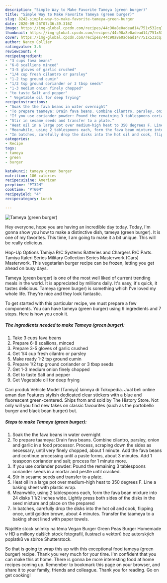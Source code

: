 ```yaml
---
description: "Simple Way to Make Favorite Tameya (green burger)"
title: "Simple Way to Make Favorite Tameya (green burger)"
slug: 8242-simple-way-to-make-favorite-tameya-green-burger
date: 2020-09-26T07:36:39.316Z
image: https://img-global.cpcdn.com/recipes/44c90a8e0adead14/751x532cq70/tameya-green-burger-recipe-main-photo.jpg
thumbnail: https://img-global.cpcdn.com/recipes/44c90a8e0adead14/751x532cq70/tameya-green-burger-recipe-main-photo.jpg
cover: https://img-global.cpcdn.com/recipes/44c90a8e0adead14/751x532cq70/tameya-green-burger-recipe-main-photo.jpg
author: Nancy Collier
ratingvalue: 3.6
reviewcount: 4
recipeingredient:
- "3 cups fava beans"
- "6-8 scallions minced"
- "3-5 gloves of garlic crushed"
- "1/4 cup fresh cilantro or parsley"
- "1-2 tsp ground cumin"
- "1/2 tsp ground coriander or 3 tbsp seeds"
- "1-3 medium onion finely chopped"
- "to taste Salt and pepper"
- " Vegetable oil for deep frying"
recipeinstructions:
- "Soak the the fava beans in water overnight"
- "To prepare taameya: Drain fava beans. Combine cilantro, parsley, onion and garlic in a food processor. Process, scraping down the sides as necessary, until very finely chopped, about 1 minute. Add the fava beans and continue processing until a paste forms, about 3 minutes. Add 1 teaspoon coriander and salt; process for 1 minute more."
- "If you use coriander powder: Pound the remaining 3 tablespoons coriander seeds in a mortar and pestle until cracked."
- "Stir in sesame seeds and transfer to a plate."
- "Heat oil in a large pot over medium-high heat to 350 degrees F. Line a baking sheet with plastic wrap."
- "Meanwhile, using 2 tablespoons each, form the fava bean mixture into 24 disks 1 1/2 inches wide. Lightly press both sides of the disks in the seed mixture and place on the prepared"
- "In batches, carefully drop the disks into the hot oil and cook, flipping once, until golden brown, about 4 minutes. Transfer the taameya to a baking sheet lined with paper towels."
categories:
- Recipe
tags:
- tameya
- green
- burger

katakunci: tameya green burger 
nutrition: 186 calories
recipecuisine: American
preptime: "PT32M"
cooktime: "PT60M"
recipeyield: "4"
recipecategory: Lunch

---
```



![Tameya (green burger)](https://img-global.cpcdn.com/recipes/44c90a8e0adead14/751x532cq70/tameya-green-burger-recipe-main-photo.jpg)

Hey everyone, hope you are having an incredible day today. Today, I'm gonna show you how to make a distinctive dish, tameya (green burger). It is one of my favorites. This time, I am going to make it a bit unique. This will be really delicious.

Hop-Up Options Tamiya R/C Systems Batteries and Chargers R/C Parts. Tamiya Italeri Series Military Collection Series Masterwork (Cars) Masterwork. This vegetarian burger recipe can be frozen, letting you get ahead on busy days.

Tameya (green burger) is one of the most well liked of current trending meals in the world. It is appreciated by millions daily. It's easy, it's quick, it tastes delicious. Tameya (green burger) is something which I've loved my whole life. They're nice and they look fantastic.


To get started with this particular recipe, we must prepare a few components. You can have tameya (green burger) using 9 ingredients and 7 steps. Here is how you cook it.

<!--inarticleads1-->

##### The ingredients needed to make Tameya (green burger):

1. Take 3 cups fava beans
1. Prepare 6-8 scallions, minced
1. Prepare 3-5 gloves of garlic crushed
1. Get 1/4 cup fresh cilantro or parsley
1. Make ready 1-2 tsp ground cumin
1. Prepare 1/2 tsp ground coriander or 3 tbsp seeds
1. Get 1-3 medium onion finely chopped
1. Get to taste Salt and pepper
1. Get  Vegetable oil for deep frying


Cari produk Vehicle Model (Tamiya) lainnya di Tokopedia. Jual beli online aman dan Features stylish dedicated clear stickers with a blue and fluorescent green-centered. Ships from and sold by The History Store. Not only will you find new takes on classic favourites (such as the portobello burger and black bean burger) but. 

<!--inarticleads2-->

##### Steps to make Tameya (green burger):

1. Soak the the fava beans in water overnight
1. To prepare taameya: Drain fava beans. Combine cilantro, parsley, onion and garlic in a food processor. Process, scraping down the sides as necessary, until very finely chopped, about 1 minute. Add the fava beans and continue processing until a paste forms, about 3 minutes. Add 1 teaspoon coriander and salt; process for 1 minute more.
1. If you use coriander powder: Pound the remaining 3 tablespoons coriander seeds in a mortar and pestle until cracked.
1. Stir in sesame seeds and transfer to a plate.
1. Heat oil in a large pot over medium-high heat to 350 degrees F. Line a baking sheet with plastic wrap.
1. Meanwhile, using 2 tablespoons each, form the fava bean mixture into 24 disks 1 1/2 inches wide. Lightly press both sides of the disks in the seed mixture and place on the prepared
1. In batches, carefully drop the disks into the hot oil and cook, flipping once, until golden brown, about 4 minutes. Transfer the taameya to a baking sheet lined with paper towels.


Najděte stock snímky na téma Vegan Burger Green Peas Burger Homemade v HD a miliony dalších stock fotografií, ilustrací a vektorů bez autorských poplatků ve sbírce Shutterstock. 

So that is going to wrap this up with this exceptional food tameya (green burger) recipe. Thank you very much for your time. I'm confident that you can make this at home. There is gonna be more interesting food at home recipes coming up. Remember to bookmark this page on your browser, and share it to your family, friends and colleague. Thank you for reading. Go on get cooking!
